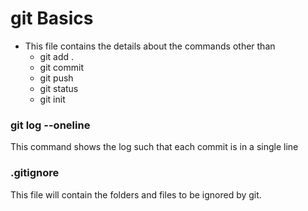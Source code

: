 # git Basics

- This file contains the details about the commands other than
    - git add .
    - git commit
    - git push
    - git status
    - git init

### git log --oneline
This command shows the log such that each commit is in a single line

### .gitignore
This file will contain the folders and files to be ignored by git.
